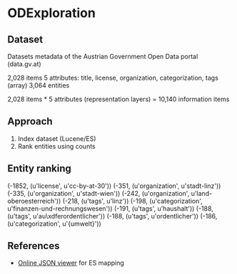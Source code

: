 # ODExploration

## Dataset

Datasets metadata of the Austrian Government Open Data portal (data.gv.at)

2,028 items
5 attributes: title, license, organization, categorization, tags (array)
3,064 entities

2,028 items * 5 attributes (representation layers) = 10,140 information items


## Approach

1. Index dataset (Lucene/ES)
2. Rank entities using counts


## Entity ranking

(-1852, (u'license', u'cc-by-at-30'))
(-351, (u'organization', u'stadt-linz'))
(-335, (u'organization', u'stadt-wien'))
(-242, (u'organization', u'land-oberoesterreich'))
(-218, (u'tags', u'linz'))
(-198, (u'categorization', u'finanzen-und-rechnungswesen'))
(-191, (u'tags', u'haushalt'))
(-188, (u'tags', u'au\xdferordentlicher'))
(-188, (u'tags', u'ordentlicher'))
(-186, (u'categorization', u'{umwelt}'))


## References

* [Online JSON viewer](http://jsonviewer.stack.hu) for ES mapping
